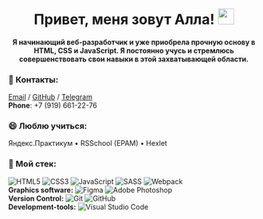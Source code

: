 <h1 align="center">Привет, меня зовут Алла!
<img src="https://github.com/blackcater/blackcater/raw/main/images/Hi.gif" height="32"/></h1>
<h4 align="center">Я начинающий веб-разработчик и уже приобрела прочную основу в HTML, CSS и JavaScript. Я постоянно учусь и стремлюсь совершенствовать свои навыки в этой захватывающей области.</h4>

### 💬 Контакты:
[Email](mailto:babara@flylady.su) / [GitHub](https://github.com/Sattturday/) / [Telegram](https://t.me/Sattturday/)<br>
**Phone**: +7 (919) 661-22-76
<br>
### 😄 Люблю учиться: 
Яндекс.Практикум • RSSchool (EPAM) • Hexlet
<br>
### 🔨 Мой стек:<br>
![HTML5](https://img.shields.io/badge/html5-%23E34F26.svg?style=for-the-badge&logo=html5&logoColor=white) 
![CSS3](https://img.shields.io/badge/css3-%231572B6.svg?style=for-the-badge&logo=css3&logoColor=white)
![JavaScript](https://img.shields.io/badge/javascript-%23323330.svg?style=for-the-badge&logo=javascript&logoColor=%23F7DF1E)
![SASS](https://img.shields.io/badge/SASS-hotpink.svg?style=for-the-badge&logo=SASS&logoColor=white)
![Webpack](https://img.shields.io/badge/webpack-%238DD6F9.svg?style=for-the-badge&logo=webpack&logoColor=black)<br>
**Graphics software:** ![Figma](https://img.shields.io/badge/figma-%23F24E1E.svg?style=for-the-badge&logo=figma&logoColor=white) 
![Adobe Photoshop](https://img.shields.io/badge/adobe%20photoshop-%2331A8FF.svg?style=for-the-badge&logo=adobe%20photoshop&logoColor=white)<br>
**Version Control:** ![Git](https://img.shields.io/badge/git-%23F05033.svg?style=for-the-badge&logo=git&logoColor=white) ![GitHub](https://img.shields.io/badge/github-%23121011.svg?style=for-the-badge&logo=github&logoColor=white)<br>
**Development-tools:** 	![Visual Studio Code](https://img.shields.io/badge/Visual%20Studio%20Code-0078d7.svg?style=for-the-badge&logo=visual-studio-code&logoColor=white)<br>
<br>



